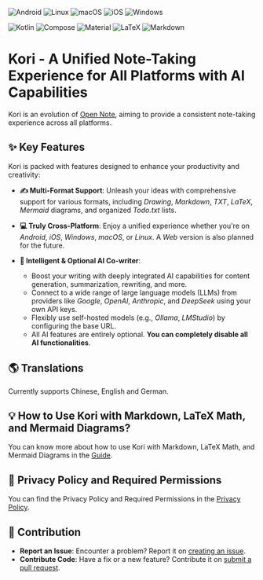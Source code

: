 ![Android](https://img.shields.io/badge/Android-3DDC84?logo=android&logoColor=white)
![Linux](https://img.shields.io/badge/Linux-FCC624?logo=linux&logoColor=black)
![macOS](https://img.shields.io/badge/macOS-000000?logo=apple&logoColor=F0F0F0)
![iOS](https://img.shields.io/badge/iOS-000000?&logo=apple&logoColor=white)
![Windows](https://custom-icon-badges.demolab.com/badge/Windows-0078D6?logo=windows11&logoColor=white)

![Kotlin](https://img.shields.io/badge/kotlin-%237F52FF.svg?style=for-the-badge&logo=kotlin&logoColor=white)
![Compose](https://img.shields.io/static/v1?style=for-the-badge&message=Jetpack+Compose&color=4285F4&logo=Jetpack+Compose&logoColor=FFFFFF&label=)
![Material](https://custom-icon-badges.demolab.com/badge/material%20you-lightblue?style=for-the-badge&logoColor=333&logo=material-you)
![LaTeX](https://img.shields.io/badge/latex-%23008080.svg?style=for-the-badge&logo=latex&logoColor=white)
![Markdown](https://img.shields.io/badge/markdown-%23000000.svg?style=for-the-badge&logo=markdown&logoColor=white)

# Kori - A Unified Note-Taking Experience for All Platforms with AI Capabilities

Kori is an evolution of [Open Note](https://github.com/YangDai2003/OpenNote-Compose), aiming to
provide a consistent note-taking experience across all platforms.

## ✨ Key Features

Kori is packed with features designed to enhance your productivity and creativity:

* **✍️ Multi-Format Support**: Unleash your ideas with comprehensive support for various formats,
  including _Drawing_, _Markdown_, _TXT_, _LaTeX_, _Mermaid_ diagrams, and organized _Todo.txt_
  lists.

* **💻 Truly Cross-Platform**: Enjoy a unified experience whether you're on _Android_, _iOS_,
  _Windows_, _macOS_, or _Linux_. A _Web_ version is also planned for the future.

* **🤖 Intelligent & Optional AI Co-writer**:
    * Boost your writing with deeply integrated AI capabilities for content generation,
      summarization, rewriting, and more.
    * Connect to a wide range of large language models (LLMs) from providers like _Google_,
      _OpenAI_, _Anthropic_, and _DeepSeek_ using your own API keys.
    * Flexibly use self-hosted models (e.g., _Ollama_, _LMStudio_) by configuring the base URL.
    * All AI features are entirely optional. **You can completely disable all AI functionalities**.

## 🌎 Translations

Currently supports Chinese, English and German.

## 💡 How to Use Kori with Markdown, LaTeX Math, and Mermaid Diagrams?

You can know more about how to use Kori with Markdown, LaTeX Math, and Mermaid Diagrams in
the [Guide](Guide.md).

## 🔐 Privacy Policy and Required Permissions

You can find the Privacy Policy and Required Permissions in the [Privacy Policy](PRIVACY_POLICY.md).

## 🎈 Contribution

* **Report an Issue**: Encounter a problem? Report it
  on [creating an issue](https://github.com/YangDai2003/Kori/issues).
* **Contribute Code**: Have a fix or a new feature? Contribute it
  on [submit a pull request](https://github.com/YangDai2003/Kori/pulls).